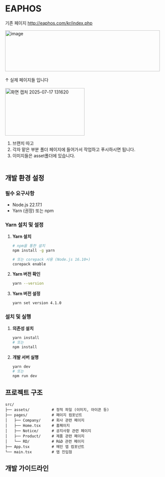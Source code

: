 # EAPHOS

기존 페이지
http://eaphos.com/kr/index.php

<img width="499" height="132" alt="image" src="https://github.com/user-attachments/assets/9bc5959a-3211-453c-8708-ac4701011a8d" />
<br/>
<br/>
↑ 실제 페이지들 입니다
<br/>
<br/>
<img width="256" height="153" alt="화면 캡처 2025-07-17 131620" src="https://github.com/user-attachments/assets/aaf21e11-92ba-4867-aea7-14ebf49dddf3" />

<br/>

1. 브랜치 따고
2. 각자 맡은 부분 폴더 페이지에 들어가서 작업하고 푸시하시면 됩니다.
3. 이미지들은 asset폴더에 있습니다.
<br/><br/>

## 개발 환경 설정

### 필수 요구사항

- Node.js 22.17.1
- Yarn (권장) 또는 npm

### Yarn 설치 및 설정

1. **Yarn 설치**

   ```bash
   # npm을 통한 설치
   npm install -g yarn

   # 또는 corepack 사용 (Node.js 16.10+)
   corepack enable
   ```

2. **Yarn 버전 확인**

   ```bash
   yarn --version
   ```

3. **Yarn 버전 설정**

   ```bash
   yarn set version 4.1.0
   ```


### 설치 및 실행

1. **의존성 설치**

   ```bash
   yarn install
   # 또는
   npm install
   ```

2. **개발 서버 실행**

   ```bash
   yarn dev
   # 또는
   npm run dev
   ```

## 프로젝트 구조

```
src/
├── assets/          # 정적 파일 (이미지, 아이콘 등)
├── pages/           # 페이지 컴포넌트
│   ├── Company/     # 회사 관련 페이지
│   ├── Home.tsx     # 홈페이지
│   ├── Notice/      # 공지사항 관련 페이지
│   ├── Product/     # 제품 관련 페이지
│   └── RD/          # R&D 관련 페이지
├── App.tsx          # 메인 앱 컴포넌트
└── main.tsx         # 앱 진입점
```

## 개발 가이드라인
